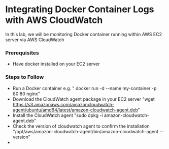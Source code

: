 # Integrating Docker Container Logs with AWS CloudWatch

In this lab, we will be monitoring Docker container running within AWS EC2 server via AWS CloudWatch

### Prerequisites

- Have docker installed on your EC2 server

### Steps to Follow
- Run a Docker container e.g. " docker run -d --name my-container -p 80:80 nginx"
- Download the CloudWatch agent package in your EC2 server "wget https://s3.amazonaws.com/amazoncloudwatch-agent/ubuntu/amd64/latest/amazon-cloudwatch-agent.deb"
- Install the CloudWatch agent "sudo dpkg -i amazon-cloudwatch-agent.deb"
- Check the version of cloudwatch agent to confirm the installation "/opt/aws/amazon-cloudwatch-agent/bin/amazon-cloudwatch-agent --version"
- [](files/config-docker-awscloudwatch.json)
